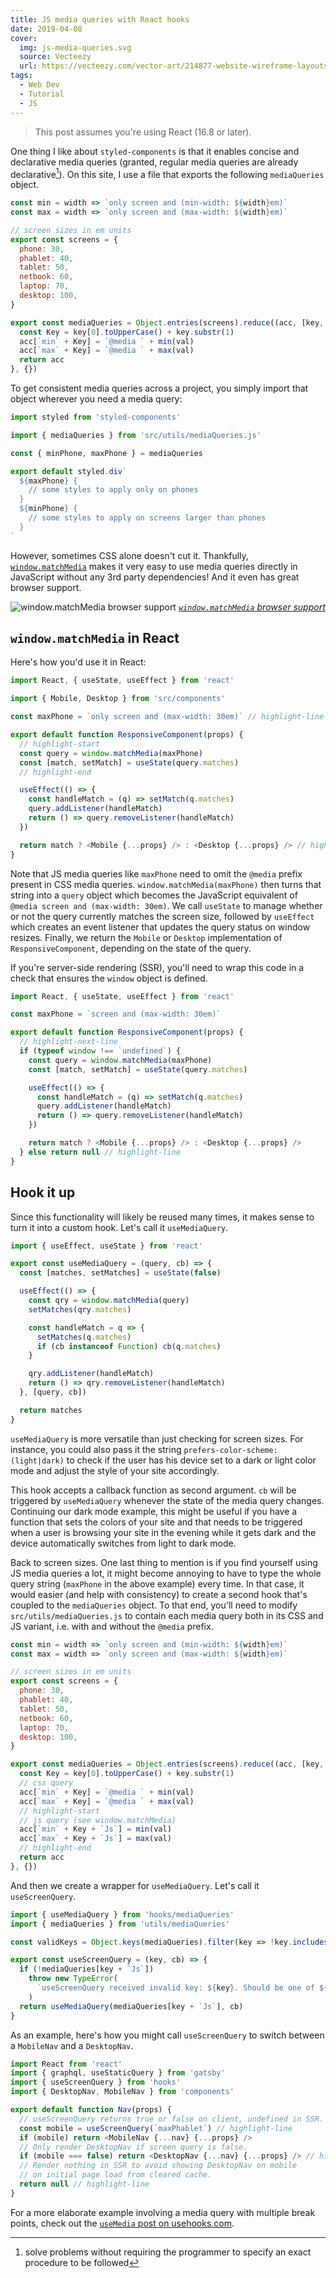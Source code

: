 ```yaml
---
title: JS media queries with React hooks
date: 2019-04-08
cover:
  img: js-media-queries.svg
  source: Vecteezy
  url: https://vecteezy.com/vector-art/214877-website-wireframe-layouts-ui-kits-for-site-map-and-ux-design
tags:
  - Web Dev
  - Tutorial
  - JS
---
```


> This post assumes you're using React (16.8 or later).

One thing I like about `styled-components` is that it enables concise and declarative media queries (granted, regular media queries are already declarative[^1]). On this site, I use a file that exports the following `mediaQueries` object.

```js:title=src/utils/mediaQueries.js
const min = width => `only screen and (min-width: ${width}em)`
const max = width => `only screen and (max-width: ${width}em)`

// screen sizes in em units
export const screens = {
  phone: 30,
  phablet: 40,
  tablet: 50,
  netbook: 60,
  laptop: 70,
  desktop: 100,
}

export const mediaQueries = Object.entries(screens).reduce((acc, [key, val]) => {
  const Key = key[0].toUpperCase() + key.substr(1)
  acc[`min` + Key] = `@media ` + min(val)
  acc[`max` + Key] = `@media ` + max(val)
  return acc
}, {})
```

To get consistent media queries across a project, you simply import that object wherever you need a media query:

```js:title=someStyledComponent.js
import styled from 'styled-components'

import { mediaQueries } from 'src/utils/mediaQueries.js'

const { minPhone, maxPhone } = mediaQueries

export default styled.div`
  ${maxPhone} {
    // some styles to apply only on phones
  }
  ${minPhone} {
    // some styles to apply on screens larger than phones
  }
`
```

However, sometimes CSS alone doesn't cut it. Thankfully, [`window.matchMedia`](https://developer.mozilla.org/en-US/docs/Web/API/Window/matchMedia) makes it very easy to use media queries directly in JavaScript without any 3rd party dependencies! And it even has great browser support.

![window.matchMedia browser support](matchMedia-browser-support.png)
_[`window.matchMedia` browser support](https://caniuse.com/#search=matchMedia)_

## `window.matchMedia` in React

Here's how you'd use it in React:

```js
import React, { useState, useEffect } from 'react'

import { Mobile, Desktop } from 'src/components'

const maxPhone = `only screen and (max-width: 30em)` // highlight-line

export default function ResponsiveComponent(props) {
  // highlight-start
  const query = window.matchMedia(maxPhone)
  const [match, setMatch] = useState(query.matches)
  // highlight-end

  useEffect(() => {
    const handleMatch = (q) => setMatch(q.matches)
    query.addListener(handleMatch)
    return () => query.removeListener(handleMatch)
  })

  return match ? <Mobile {...props} /> : <Desktop {...props} /> // highlight-line
}
```

Note that JS media queries like `maxPhone` need to omit the `@media` prefix present in CSS media queries. `window.matchMedia(maxPhone)` then turns that string into a `query` object which becomes the JavaScript equivalent of `@media screen and (max-width: 30em)`. We call `useState` to manage whether or not the query currently matches the screen size, followed by `useEffect` which creates an event listener that updates the query status on window resizes. Finally, we return the `Mobile` or `Desktop` implementation of `ResponsiveComponent`, depending on the state of the query.

If you're server-side rendering (SSR), you'll need to wrap this code in a check that ensures the `window` object is defined.

<!-- eslint-skip -->

```js
import React, { useState, useEffect } from 'react'

const maxPhone = `screen and (max-width: 30em)`

export default function ResponsiveComponent(props) {
  // highlight-next-line
  if (typeof window !== `undefined`) {
    const query = window.matchMedia(maxPhone)
    const [match, setMatch] = useState(query.matches)

    useEffect(() => {
      const handleMatch = (q) => setMatch(q.matches)
      query.addListener(handleMatch)
      return () => query.removeListener(handleMatch)
    })

    return match ? <Mobile {...props} /> : <Desktop {...props} />
  } else return null // highlight-line
}
```

## Hook it up

Since this functionality will likely be reused many times, it makes sense to turn it into a custom hook. Let's call it `useMediaQuery`.

```js:title=src/hooks/useMediaQuery.js
import { useEffect, useState } from 'react'

export const useMediaQuery = (query, cb) => {
  const [matches, setMatches] = useState(false)

  useEffect(() => {
    const qry = window.matchMedia(query)
    setMatches(qry.matches)

    const handleMatch = q => {
      setMatches(q.matches)
      if (cb instanceof Function) cb(q.matches)
    }

    qry.addListener(handleMatch)
    return () => qry.removeListener(handleMatch)
  }, [query, cb])

  return matches
}
```

`useMediaQuery` is more versatile than just checking for screen sizes. For instance, you could also pass it the string `prefers-color-scheme: (light|dark)` to check if the user has his device set to a dark or light color mode and adjust the style of your site accordingly.

This hook accepts a callback function as second argument. `cb` will be triggered by `useMediaQuery` whenever the state of the media query changes. Continuing our dark mode example, this might be useful if you have a function that sets the colors of your site and that needs to be triggered when a user is browsing your site in the evening while it gets dark and the device automatically switches from light to dark mode.

Back to screen sizes. One last thing to mention is if you find yourself using JS media queries a lot, it might become annoying to have to type the whole query string (`maxPhone` in the above example) every time. In that case, it would easier (and help with consistency) to create a second hook that's coupled to the `mediaQueries` object. To that end, you'll need to modify `src/utils/mediaQueries.js` to contain each media query both in its CSS and JS variant, i.e. with and without the `@media` prefix.

```js:title=src/utils/mediaQueries.js
const min = width => `only screen and (min-width: ${width}em)`
const max = width => `only screen and (max-width: ${width}em)`

// screen sizes in em units
export const screens = {
  phone: 30,
  phablet: 40,
  tablet: 50,
  netbook: 60,
  laptop: 70,
  desktop: 100,
}

export const mediaQueries = Object.entries(screens).reduce((acc, [key, val]) => {
  const Key = key[0].toUpperCase() + key.substr(1)
  // css query
  acc[`min` + Key] = `@media ` + min(val)
  acc[`max` + Key] = `@media ` + max(val)
  // highlight-start
  // js query (see window.matchMedia)
  acc[`min` + Key + `Js`] = min(val)
  acc[`max` + Key + `Js`] = max(val)
  // highlight-end
  return acc
}, {})
```

And then we create a wrapper for `useMediaQuery`. Let's call it `useScreenQuery`.

```js:title=src/hooks/useScreenQuery.js
import { useMediaQuery } from 'hooks/mediaQueries'
import { mediaQueries } from 'utils/mediaQueries'

const validKeys = Object.keys(mediaQueries).filter(key => !key.includes(`Js`))

export const useScreenQuery = (key, cb) => {
  if (!mediaQueries[key + `Js`])
    throw new TypeError(
      `useScreenQuery received invalid key: ${key}. Should be one of ${validKeys}`
    )
  return useMediaQuery(mediaQueries[key + `Js`], cb)
}
```

As an example, here's how you might call `useScreenQuery` to switch between a `MobileNav` and a `DesktopNav`.

```js
import React from 'react'
import { graphql, useStaticQuery } from 'gatsby'
import { useScreenQuery } from 'hooks'
import { DesktopNav, MobileNav } from 'components'

export default function Nav(props) {
  // useScreenQuery returns true or false on client, undefined in SSR.
  const mobile = useScreenQuery(`maxPhablet`) // highlight-line
  if (mobile) return <MobileNav {...nav} {...props} />
  // Only render DesktopNav if screen query is false.
  if (mobile === false) return <DesktopNav {...nav} {...props} /> // highlight-line
  // Render nothing in SSR to avoid showing DesktopNav on mobile
  // on initial page load from cleared cache.
  return null // highlight-line
}
```

For a more elaborate example involving a media query with multiple break points, check out the [`useMedia` post on usehooks.com](https://usehooks.com/useMedia).

[^1]: solve problems without requiring the programmer to specify an exact procedure to be followed
